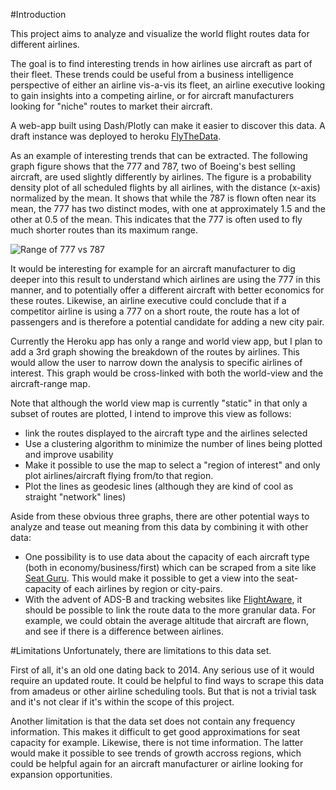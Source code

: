 #Introduction

This project aims to analyze and visualize the world flight routes data for different airlines.

The goal is to find interesting trends in how airlines use aircraft as part of their fleet. These trends could be useful
from a business intelligence perspective of either an airline vis-a-vis its fleet, an airline executive looking to gain insights into a competing airline, or for aircraft manufacturers  looking for "niche" routes to market their aircraft.

A web-app built using Dash/Plotly can make it easier to discover this data. A draft instance was deployed to heroku [FlyTheData](https://flythedata.herokuapp.com/).

As an example of interesting trends that can be extracted. The following graph figure shows that the 777 and 787, two of Boeing's best selling aircraft, are used slightly differently by airlines. The figure is a probability density plot of all scheduled flights by all airlines, with the distance (x-axis) normalized by the mean. It shows that while the 787 is flown often near its mean, the 777 has two distinct modes, with one at approximately 1.5 and the other at 0.5 of the mean. This indicates that the 777 is often used to fly much shorter routes than its maximum range.


![Range of 777 vs 787](https://www.dropbox.com/s/u53lz1d876203x7/Flight%20Ranges%20Distribution.png?dl=1)

It would be interesting for example for an aircraft manufacturer to dig deeper into this result to understand which airlines are using the 777 in this manner, and to potentially offer a different aircraft with better economics for these routes. Likewise, an airline executive could conclude that if a competitor airline is using a 777 on a short route, the route has a lot of passengers and is therefore a potential candidate for adding a new city pair.


Currently the Heroku app has only a range and world view app, but I plan to add a 3rd graph showing the breakdown of the routes by airlines. This would allow the user to narrow down the analysis to specific airlines of interest. This graph would be cross-linked with both the world-view and the aircraft-range map.

Note that although the world view map is currently "static" in that only a subset of routes are plotted, I intend to improve this view as follows:
* link the routes displayed to the aircraft type and the airlines selected
* Use a clustering algorithm to minimize the number of lines being plotted and improve usability
* Make it possible to use the map to select a "region of interest" and only plot airlines/aircraft flying from/to that region.
* Plot the lines as geodesic lines (although they are kind of cool as straight "network" lines)



Aside from these obvious three graphs, there are other potential ways to analyze and tease out meaning from this data by combining it with other data:
* One possibility is to use data about the capacity of each aircraft type (both in economy/business/first) which can be scraped from a site like [Seat Guru](http://seatguru.com). This would make it possible to get a view into the seat-capacity of each airlines by region or city-pairs.
* With the advent of ADS-B and tracking websites like [FlightAware](http://flightaware.com), it should be possible to link the route data to the more granular data. For example, we could obtain the average altitude that aircraft are flown, and see if there is a difference between airlines.


#Limitations
Unfortunately, there are limitations to this data set.

First of all, it's an old one dating back to 2014. Any serious use of it would require an updated route. It could be helpful to find ways to scrape this data from amadeus or other airline scheduling tools. But that is not a trivial task and it's not clear if it's within the scope of this project.

Another limitation is that the data set does not contain any frequency information. This makes it difficult to get good approximations for seat capacity for example. Likewise, there is not time information. The latter would make it possible to see trends of growth accross regions, which could be helpful again for an aircraft manufacturer or airline looking for expansion opportunities.

